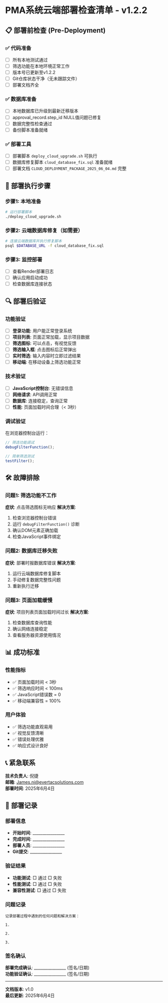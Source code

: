 # PMA系统云端部署检查清单 - v1.2.2

## 📋 部署前检查 (Pre-Deployment)

### ✅ 代码准备
- [ ] 所有本地测试通过
- [ ] 筛选功能在本地环境正常工作
- [ ] 版本号已更新至v1.2.2
- [ ] Git仓库状态干净（无未跟踪文件）
- [ ] 部署文档齐全

### ✅ 数据库准备
- [ ] 本地数据库已升级到最新迁移版本
- [ ] approval_record.step_id NULL值问题已修复
- [ ] 数据完整性检查通过
- [ ] 备份脚本准备就绪

### ✅ 部署工具
- [ ] 部署脚本 `deploy_cloud_upgrade.sh` 可执行
- [ ] 数据库修复脚本 `cloud_database_fix.sql` 准备就绪
- [ ] 部署文档 `CLOUD_DEPLOYMENT_PACKAGE_2025_06_04.md` 完整

## 🚀 部署执行步骤

### 步骤1: 本地准备
```bash
# 运行部署脚本
./deploy_cloud_upgrade.sh
```

### 步骤2: 云端数据库修复（如需要）
```bash
# 连接云端数据库并执行修复脚本
psql $DATABASE_URL -f cloud_database_fix.sql
```

### 步骤3: 监控部署
- [ ] 查看Render部署日志
- [ ] 确认应用启动成功
- [ ] 检查数据库连接状态

## 🔍 部署后验证

### 功能验证
- [ ] **登录功能**: 用户能正常登录系统
- [ ] **项目列表**: 页面正常加载，显示项目数据
- [ ] **筛选图标**: 可以点击，有视觉反馈
- [ ] **筛选输入框**: 点击图标后正常弹出
- [ ] **实时筛选**: 输入内容时立即过滤结果
- [ ] **移动端**: 在移动设备上筛选功能正常

### 技术验证
- [ ] **JavaScript控制台**: 无错误信息
- [ ] **网络请求**: API调用正常
- [ ] **数据库**: 连接稳定，查询正常
- [ ] **性能**: 页面加载时间合理（< 3秒）

### 调试验证
在浏览器控制台运行：
```javascript
// 筛选功能调试
debugFilterFunction();

// 简单筛选测试
testFilter();
```

## 🛠️ 故障排除

### 问题1: 筛选功能不工作
**症状**: 点击筛选图标无响应
**解决方案**:
1. 检查浏览器控制台错误
2. 运行 `debugFilterFunction()` 诊断
3. 确认DOM元素正确加载
4. 检查JavaScript事件绑定

### 问题2: 数据库迁移失败
**症状**: 部署时报数据库错误
**解决方案**:
1. 运行云端数据库修复脚本
2. 手动修复数据完整性问题
3. 重新执行迁移

### 问题3: 页面加载缓慢
**症状**: 项目列表页面加载时间过长
**解决方案**:
1. 检查数据库查询性能
2. 确认网络连接稳定
3. 查看服务器资源使用情况

## 📊 成功标准

### 性能指标
- ✅ 页面加载时间 < 3秒
- ✅ 筛选响应时间 < 100ms
- ✅ JavaScript错误数 = 0
- ✅ 移动端兼容性 = 100%

### 用户体验
- ✅ 筛选功能直观易用
- ✅ 视觉反馈清晰
- ✅ 错误处理优雅
- ✅ 响应式设计良好

## 📞 紧急联系

**技术负责人**: 倪捷  
**邮箱**: James.ni@evertacsolutions.com  
**部署时间**: 2025年6月4日  

## 📝 部署记录

### 部署信息
- **开始时间**: ________________
- **完成时间**: ________________
- **部署人员**: ________________
- **Git提交**: ________________

### 验证结果
- **功能测试**: □ 通过 □ 失败
- **性能测试**: □ 通过 □ 失败
- **兼容性测试**: □ 通过 □ 失败

### 问题记录
```
记录部署过程中遇到的任何问题和解决方案：

1. 

2. 

3. 

```

### 签名确认
**部署完成确认**: ________________ (签名/日期)  
**功能验证确认**: ________________ (签名/日期)  

---

**文档版本**: v1.0  
**最后更新**: 2025年6月4日 